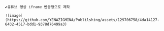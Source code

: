     ✔️유튜브 영상 iframe 반응형으로 제작

    ![image](https://github.com/YENAZIGMINA/Publilshing/assets/129706758/4da14127-6432-4517-bdd1-9378d76499a3)
